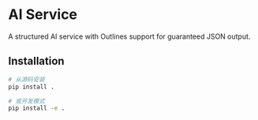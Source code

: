 # AI Service

A structured AI service with Outlines support for guaranteed JSON output.

## Installation

```bash
# 从源码安装
pip install .

# 或开发模式
pip install -e .
```

